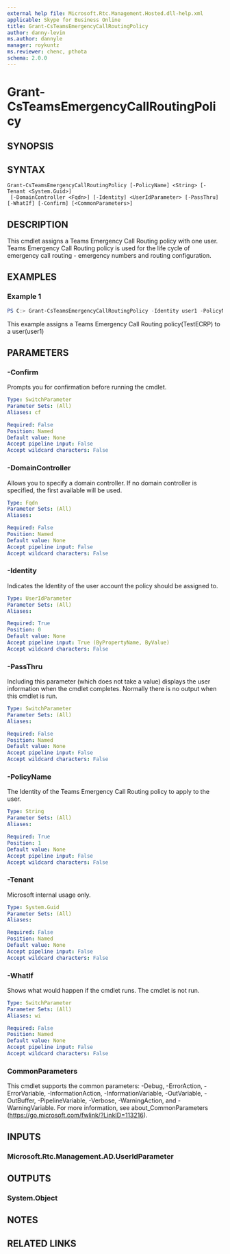 ```yaml
---
external help file: Microsoft.Rtc.Management.Hosted.dll-help.xml
applicable: Skype for Business Online
title: Grant-CsTeamsEmergencyCallRoutingPolicy
author: danny-levin
ms.author: dannyle
manager: roykuntz
ms.reviewer: chenc, pthota
schema: 2.0.0
---
```


# Grant-CsTeamsEmergencyCallRoutingPolicy

## SYNOPSIS

## SYNTAX

```
Grant-CsTeamsEmergencyCallRoutingPolicy [-PolicyName] <String> [-Tenant <System.Guid>]
 [-DomainController <Fqdn>] [-Identity] <UserIdParameter> [-PassThru] [-WhatIf] [-Confirm] [<CommonParameters>]
```

## DESCRIPTION
This cmdlet assigns a Teams Emergency Call Routing policy with one user. Teams Emergency Call Routing policy is used for the life cycle of emergency call routing - emergency numbers and routing configuration.

## EXAMPLES

### Example 1
```powershell
PS C:> Grant-CsTeamsEmergencyCallRoutingPolicy -Identity user1 -PolicyName TestECRP
```

This example assigns a Teams Emergency Call Routing policy(TestECRP) to a user(user1)

## PARAMETERS

### -Confirm
Prompts you for confirmation before running the cmdlet.

```yaml
Type: SwitchParameter
Parameter Sets: (All)
Aliases: cf

Required: False
Position: Named
Default value: None
Accept pipeline input: False
Accept wildcard characters: False
```

### -DomainController
Allows you to specify a domain controller. If no domain controller is specified, the first available will be used.

```yaml
Type: Fqdn
Parameter Sets: (All)
Aliases:

Required: False
Position: Named
Default value: None
Accept pipeline input: False
Accept wildcard characters: False
```

### -Identity
Indicates the Identity of the user account the policy should be assigned to.

```yaml
Type: UserIdParameter
Parameter Sets: (All)
Aliases:

Required: True
Position: 0
Default value: None
Accept pipeline input: True (ByPropertyName, ByValue)
Accept wildcard characters: False
```

### -PassThru
Including this parameter (which does not take a value) displays the user information when the cmdlet completes. Normally there is no output when this cmdlet is run.

```yaml
Type: SwitchParameter
Parameter Sets: (All)
Aliases:

Required: False
Position: Named
Default value: None
Accept pipeline input: False
Accept wildcard characters: False
```

### -PolicyName
The Identity of the Teams Emergency Call Routing policy to apply to the user.

```yaml
Type: String
Parameter Sets: (All)
Aliases:

Required: True
Position: 1
Default value: None
Accept pipeline input: False
Accept wildcard characters: False
```

### -Tenant
Microsoft internal usage only.

```yaml
Type: System.Guid
Parameter Sets: (All)
Aliases:

Required: False
Position: Named
Default value: None
Accept pipeline input: False
Accept wildcard characters: False
```

### -WhatIf
Shows what would happen if the cmdlet runs.
The cmdlet is not run.

```yaml
Type: SwitchParameter
Parameter Sets: (All)
Aliases: wi

Required: False
Position: Named
Default value: None
Accept pipeline input: False
Accept wildcard characters: False
```

### CommonParameters
This cmdlet supports the common parameters: -Debug, -ErrorAction, -ErrorVariable, -InformationAction, -InformationVariable, -OutVariable, -OutBuffer, -PipelineVariable, -Verbose, -WarningAction, and -WarningVariable. For more information, see about_CommonParameters (https://go.microsoft.com/fwlink/?LinkID=113216).

## INPUTS

### Microsoft.Rtc.Management.AD.UserIdParameter

## OUTPUTS

### System.Object
## NOTES

## RELATED LINKS
